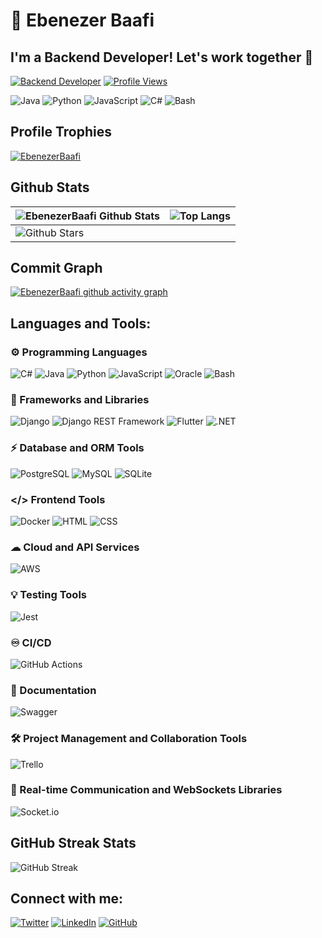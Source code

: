 # 🐐 Ebenezer Baafi
## I'm a Backend Developer! Let's work together 🚀

[![Backend Developer](https://img.shields.io/badge/Backend%20Developer-green?style=for-the-badge)](https://github.com/EbenezerBaafi)
[![Profile Views](https://komarev.com/ghpvc/?username=EbenezerBaafi&style=for-the-badge&color=blue)](https://github.com/EbenezerBaafi)

<div>

  ![Java](https://img.shields.io/badge/Java-007396?style=for-the-badge&logo=java&logoColor=white)
  ![Python](https://img.shields.io/badge/Python-3776AB?style=for-the-badge&logo=python&logoColor=white)
  ![JavaScript](https://img.shields.io/badge/JavaScript-323330?style=for-the-badge&logo=javascript&logoColor=F7DF1E)
  ![C#](https://img.shields.io/badge/C%23-239120?style=for-the-badge&logo=c-sharp&logoColor=white)
  ![Bash](https://img.shields.io/badge/Bash-121011?style=for-the-badge&logo=gnu-bash&logoColor=white)

  
</div>

## Profile Trophies

<p align="left"> <a href="https://github.com/EbenezerBaafi/github-profile-trophy"><img src="https://github-profile-trophy.vercel.app/?username=EbenezerBaafi" alt="EbenezerBaafi" /></a> </p>

## Github Stats
  
| ![EbenezerBaafi Github Stats](https://github-readme-stats.vercel.app/api?username=EbenezerBaafi&show_icons=true&theme=radical) | ![Top Langs](https://github-readme-stats.vercel.app/api/top-langs/?username=EbenezerBaafi&langs_count=8&theme=radical&layout=compact) |
| ----------------------------------------------------------------------------------------------------------------------------- | --------------------------------------------------------------------------------------------------------------------------------------------------------- |
| ![Github Stars](http://github-profile-summary-cards.vercel.app/api/cards/productive-time?username=EbenezerBaafi&theme=radical&utcOffset=8) |

## Commit Graph
[![EbenezerBaafi github activity graph](https://github-readme-activity-graph.vercel.app/graph?username=EbenezerBaafi&bg_color=d4d1ff&color=4c749e&line=9e4c59&point=40413e&area=true&hide_border=true)](https://github.com/EbenezerBaafi/github-readme-activity-graph)


## Languages and Tools:
### ⚙️ Programming Languages
![C#](https://img.shields.io/badge/C%23-239120?style=for-the-badge&logo=c-sharp&logoColor=white)
![Java](https://img.shields.io/badge/Java-007396?style=for-the-badge&logo=java&logoColor=white)
![Python](https://img.shields.io/badge/Python-FFD43B?style=for-the-badge&logo=python&logoColor=blue)
![JavaScript](https://img.shields.io/badge/JavaScript-323330?style=for-the-badge&logo=javascript&logoColor=F7DF1E)
![Oracle](https://img.shields.io/badge/Oracle%20Database-F80000?style=for-the-badge&logo=oracle&logoColor=white)
![Bash](https://img.shields.io/badge/Bash-121011?style=for-the-badge&logo=gnu-bash&logoColor=white)




### 🚀 Frameworks and Libraries
![Django](https://img.shields.io/badge/Django-092E20?style=for-the-badge&logo=django&logoColor=white)
![Django REST Framework](https://img.shields.io/badge/Django%20REST%20Framework-ff1709?style=for-the-badge&logo=django&logoColor=white)
![Flutter](https://img.shields.io/badge/Flutter-02569B?style=for-the-badge&logo=flutter&logoColor=white)
![.NET](https://img.shields.io/badge/.NET-512BD4?style=for-the-badge&logo=dotnet&logoColor=white)


### ⚡ Database and ORM Tools
![PostgreSQL](https://img.shields.io/badge/PostgreSQL-336791?style=for-the-badge&logo=postgresql&logoColor=white)
![MySQL](https://img.shields.io/badge/MySQL-4479A1?style=for-the-badge&logo=mysql&logoColor=white)
![SQLite](https://img.shields.io/badge/SQLite-003B57?style=for-the-badge&logo=sqlite&logoColor=white)


### </> Frontend Tools
![Docker](https://img.shields.io/badge/Docker-2496ED?style=for-the-badge&logo=docker&logoColor=white)
![HTML](https://img.shields.io/badge/HTML-E34F26?style=for-the-badge&logo=html5&logoColor=white)
![CSS](https://img.shields.io/badge/CSS-1572B6?style=for-the-badge&logo=css3&logoColor=white)

### ☁ Cloud and API Services
![AWS](https://img.shields.io/badge/Amazon_AWS-FF9900?style=for-the-badge&logo=amazonaws&logoColor=white)

### 💡 Testing Tools
![Jest](https://img.shields.io/badge/Jest-C21325?style=for-the-badge&logo=jest&logoColor=white)

### ♾️ CI/CD
![GitHub Actions](https://img.shields.io/badge/GitHub_Actions-2088FF?style=for-the-badge&logo=github-actions&logoColor=white)

### 📝 Documentation
![Swagger](https://img.shields.io/badge/Swagger-85EA2D?style=for-the-badge&logo=Swagger&logoColor=white)

### 🛠 Project Management and Collaboration Tools
![Trello](https://img.shields.io/badge/Trello-0052CC?style=for-the-badge&logo=trello&logoColor=white)

### 🔁 Real-time Communication and WebSockets Libraries
![Socket.io](https://img.shields.io/badge/Socket.io-010101?&style=for-the-badge&logo=Socket.io&logoColor=white)

## GitHub Streak Stats
![GitHub Streak](https://github-readme-streak-stats.herokuapp.com/?user=EbenezerBaafi&theme=dark&hide_border=true&date_format=M%20j%5B%2C%20Y%5D)


## Connect with me:
[![Twitter](https://img.shields.io/badge/Twitter-1DA1F2?style=for-the-badge&logo=twitter&logoColor=white)](https://twitter.com/2_cedi__)
[![LinkedIn](https://img.shields.io/badge/LinkedIn-0077B5?style=for-the-badge&logo=linkedin&logoColor=white)](https://linkedin.com/in/EbenezerBaafi)
[![GitHub](https://img.shields.io/badge/GitHub-181717?style=for-the-badge&logo=github&logoColor=white)](https://github.com/EbenezerBaafi)
